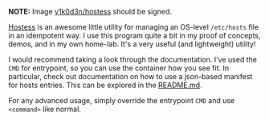 **NOTE:** Image [v1k0d3n/hostess](https://hub.docker.com/r/v1k0d3n/hostess/tags/) should be signed.

[Hostess](https://github.com/cbednarski/hostess) is an awesome little utility for managing an OS-level `/etc/hosts` file in an idempotent way. I use this program quite a bit in my proof of concepts, demos, and in my own home-lab. It's a very useful (and lightweight) utility!

I would recommend taking a look through the documentation. I've used the `CMD` for entrypoint, so you can use the container how you see fit. In particular, check out documentation on how to use a json-based manifest for hosts entries. This can be explored in the [README.md](https://github.com/cbednarski/hostess/blob/4c7ae85191a71782a67db05c4eaaada024705861/README.md#usage).

For any advanced usage, simply override the entrypoint `CMD` and use `<command>` like normal.
